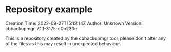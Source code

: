 # Repository example

Creation Time: 2022-09-27T15:12:14Z
Author: Unknown
Version: cbbackupmgr-7.1.1-3175-c0b230e

This is a repository created by the cbbackupmgr tool, please don't alter any of the files as this may result in unexpected
behaviour.
